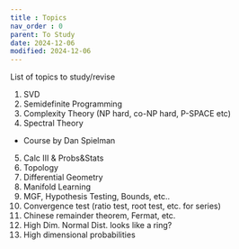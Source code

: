 ```yaml
---
title : Topics
nav_order : 0
parent: To Study
date: 2024-12-06
modified: 2024-12-06
---
```


List of topics to study/revise
1. SVD
2. Semidefinite Programming
3. Complexity Theory (NP hard, co-NP hard, P-SPACE etc)
4. Spectral Theory 
- Course by Dan Spielman 
5. Calc III & Probs&Stats
6. Topology
7. Differential Geometry 
8. Manifold Learning
9. MGF, Hypothesis Testing, Bounds, etc.. 
10. Convergence test (ratio test, root test, etc. for series)
11. Chinese remainder theorem, Fermat, etc. 
12. High Dim. Normal Dist. looks like a ring? 
13. High dimensional probabilities

